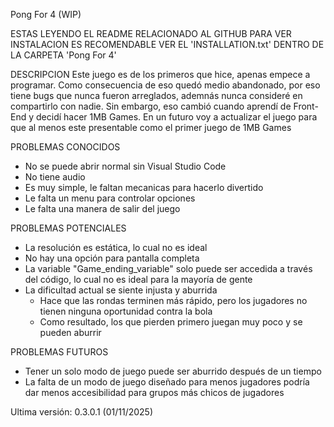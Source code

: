 Pong For 4 (WIP)

ESTAS LEYENDO EL README RELACIONADO AL GITHUB
PARA VER INSTALACION ES RECOMENDABLE VER EL 'INSTALLATION.txt' DENTRO DE LA CARPETA 'Pong For 4'

DESCRIPCION
Este juego es de los primeros que hice, apenas empece a programar. Como consecuencia de eso quedó medio abandonado, 
por eso tiene bugs que nunca fueron arreglados, ademnás nunca consideré en compartirlo con nadie. 
Sin embargo, eso cambió cuando aprendí de Front-End y decidí hacer 1MB Games. En un futuro voy a actualizar el juego para que al menos este presentable
como el primer juego de 1MB Games

PROBLEMAS CONOCIDOS
- No se puede abrir normal sin Visual Studio Code
- No tiene audio
- Es muy simple, le faltan mecanicas para hacerlo divertido
- Le falta un menu para controlar opciones
- Le falta una manera de salir del juego

PROBLEMAS POTENCIALES
- La resolución es estática, lo cual no es ideal
- No hay una opción para pantalla completa
- La variable "Game_ending_variable" solo puede ser accedida a través del código, 
lo cual no es ideal para la mayoría de gente
- La dificultad actual se siente injusta y aburrida
    - Hace que las rondas terminen más rápido, pero los jugadores no tienen ninguna oportunidad contra la bola
    - Como resultado, los que pierden primero juegan muy poco y se pueden aburrir

PROBLEMAS FUTUROS
- Tener un solo modo de juego puede ser aburrido después de un tiempo
- La falta de un modo de juego diseñado para menos jugadores podría dar menos accesibilidad para grupos más chicos de jugadores

Ultima versión: 0.3.0.1 (01/11/2025)